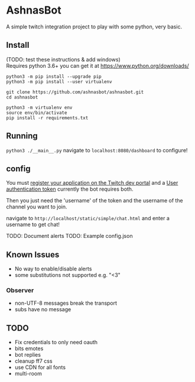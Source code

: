 # AshnasBot
A simple twitch integration project to play with some python, very basic.

## Install
(TODO: test these instructions & add windows)  
Requires python 3.6+ you can get it at https://www.python.org/downloads/

```
python3 -m pip install --upgrade pip
python3 -m pip install --user virtualenv
```
```
git clone https://github.com/ashnasbot/ashnasbot.git
cd ashnasbot

python3 -m virtualenv env
source env/bin/activate
pip install -r requirements.txt
```

## Running
```python3 ./__main__.py```
navigate to `localhost:8080/dashboard` to configure!

## config
You must [register your application on the Twitch dev portal](https://dev.twitch.tv/dashboard/apps/create) and a [User authentication token](https://dev.twitch.tv/docs/authentication/getting-tokens-oauth/#oauth-client-credentials-flow)
currently the bot requires both.

Then you just need the 'username' of the token and the username of the channel you want to join.

navigate to `http://localhost/static/simple/chat.html` and enter a username to get chat!

TODO: Document alerts
TODO: Example config.json

## Known Issues
- No way to enable/disable alerts
- some substitutions not supported e.g. "<3"

### Observer
- non-UTF-8 messages break the transport
- subs have no message

## TODO
- Fix credentials to only need oauth
- bits emotes
- bot replies
- cleanup ff7 css
- use CDN for all fonts
- multi-room
